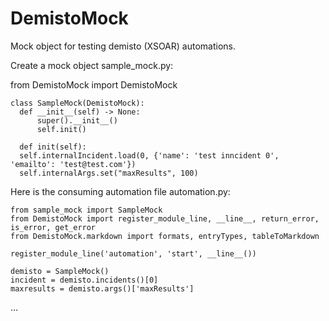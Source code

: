 # DemistoMock

Mock object for testing demisto (XSOAR) automations. 

Create a mock object sample_mock.py:

  from DemistoMock import DemistoMock
  
    class SampleMock(DemistoMock):
      def __init__(self) -> None:
          super().__init__()
          self.init()

      def init(self):
      self.internalIncident.load(0, {'name': 'test inncident 0', 'emailto': 'test@test.com'})
      self.internalArgs.set("maxResults", 100)

Here is the consuming automation file automation.py:

    from sample_mock import SampleMock
    from DemistoMock import register_module_line, __line__, return_error, is_error, get_error
    from DemistoMock.markdown import formats, entryTypes, tableToMarkdown
  
    register_module_line('automation', 'start', __line__())
  
    demisto = SampleMock()
    incident = demisto.incidents()[0]
    maxresults = demisto.args()['maxResults']
  ...
  
